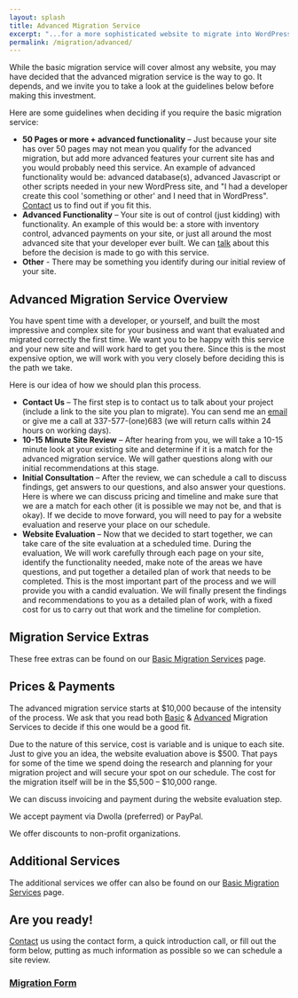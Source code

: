 ```yaml
---
layout: splash
title: Advanced Migration Service
excerpt: "...for a more sophisticated website to migrate into WordPress"
permalink: /migration/advanced/
---
```


While the basic migration service will cover almost any website, you may have decided that the advanced migration service is the way to go.  It depends, and we invite you to take a look at the guidelines below before making this investment.

Here are some guidelines when deciding if you require the basic migration service:

  - **50 Pages or more + advanced functionality** – Just because your site has over 50 pages may not mean you qualify for the advanced migration, but add more advanced features your current site has and you would probably need this service.  An example of advanced functionality would be: advanced database(s), advanced Javascript or other scripts needed in your new WordPress site, and "I had a developer create this cool 'something or other' and I need that in WordPress".  [Contact](http://mikefontenot.me/contact) us to find out if you fit this.
  - **Advanced Functionality** – Your site is out of control (just kidding) with functionality.  An example of this would be: a store with inventory control, advanced payments on your site, or just all around the most advanced site that your developer ever built.  We can [talk](http://mikefontenot.me/contact) about this before the decision is made to go with this service.
  - **Other** - There may be something you identify during our initial review of your site.

## Advanced Migration Service Overview

You have spent time with a developer, or yourself, and built the most impressive and complex site for your business and want that evaluated and migrated correctly the first time.  We want you to be happy with this service and your new site and will work hard to get you there.  Since this is the most expensive option, we will work with you very closely before deciding this is the path we take.

Here is our idea of how we should plan this process.

  - **Contact Us** – The first step is to contact us to talk about your project (include a link to the site you plan to migrate). You can send me an [email](http://mikefontenot.me/contact) or give me a call at 337-577-(one)683 (we will return calls within 24 hours on working days).
  - **10-15 Minute Site Review** – After hearing from you, we will take a 10-15 minute look at your existing site and determine if it is a match for the advanced migration service.  We will gather questions along with our initial recommendations at this stage.
  - **Initial Consultation** – After the review, we can schedule a call to discuss findings, get answers to our questions, and also answer your questions. Here is where we can discuss pricing and timeline and make sure that we are a match for each other (it is possible we may not be, and that is okay).  If we decide to move forward, you will need to pay for a website evaluation and reserve your place on our schedule.
  - **Website Evaluation** – Now that we decided to start together, we can take care of the site evaluation at a scheduled time. During the evaluation, We will work carefully through each page on your site, identify the functionality needed, make note of the areas we have questions, and put together a detailed plan of work that needs to be completed. This is the most important part of the process and we will provide you with a candid evaluation. We will finally present the findings and recommendations to you as a detailed plan of work, with a fixed cost for us to carry out that work and the timeline for completion.

## Migration Service Extras

These free extras can be found on our [Basic Migration Services](http://mikefontenot.me/migration/basic#extras) page.

## Prices & Payments

The advanced migration service starts at $10,000 because of the intensity of the process.  We ask that you read both [Basic](http://mikefontenot.me/migration/basic) & [Advanced](http://mikefontenot.me/migration/advanced) Migration Services to decide if this one would be a good fit.

Due to the nature of this service, cost is variable and is unique to each site.  Just to give you an idea, the website evaluation above is $500.  That pays for some of the time we spend doing the research and planning for your migration project and will secure your spot on our schedule.  The cost for the migration itself will be in the $5,500 – $10,000 range.

We can discuss invoicing and payment during the website evaluation step.

We accept payment via Dwolla (preferred) or PayPal.

We offer discounts to non-profit organizations.

## Additional Services

The additional services we offer can also be found on our [Basic Migration Services](http://mikefontenot.me/migration/basic#additional) page.

## Are you ready!

[Contact](http://mikefontenot.me/contact) us using the contact form, a quick introduction call, or fill out the form below, putting as much information as possible so we can schedule a site review.

### [Migration Form](http://mikefontenot.me/migration/migrationform)
